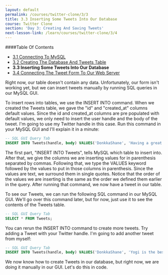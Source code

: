 ```yaml
---
layout: default
permalink: /courses/twitter-clone/3/3
title: 3.3 Inserting Some Tweets Into Our Database
course: Twitter Clone
section: 'Day 3: Creating And Saving Tweets'
next-lesson-link: /learn/courses/twitter-clone/3/4
---
```


####Table Of Contents

- [3.1 Connecting To MySQL](/learn/courses/twitter-clone/3/1)
- [3.2 Creating The Database And Tweets Table](/learn/courses/twitter-clone/3/2)
- **3.3 Inserting Some Tweets Into Our Database**
- [3.4 Connecting The Tweet Form To Our Web Server](/learn/courses/twitter-clone/3/4)

Right now, our table doesn't contain any data.  Unfortunately, our form isn't working yet, but we can insert tweets manually by running SQL queries in our MySQL GUI.

To insert rows into tables, we use the INSERT INTO command.  When we created the Tweets table, we gave the "id" and "created\_at" columns default values.  Since the id and created\_at columns are pre populated with default values, we only need to insert the user handle and the body of the tweet.  I'm going to use my Twitter handle in this case.  Run this command in your MySQL GUI and I'll explain it in a minute:

```sql
-- SQL GUI Query Tab
INSERT INTO Tweets(handle, body) VALUES('DonkkaShane', 'Having a great time teaching this Twitter clone course!');
```

The first part, "INSERT INTO Tweets", tells MySQL which table to insert into.  After that, we give the columns we are inserting values for in parenthesis separated by commas.  Following that, we type the VALUES keyword followed by the values to put in those columns in parenthesis.  Since the values are text, we surround them in single quotes.  Notice that the order of the values we are inserting is the same as the order we defined them earlier in the query.  After running that command, we now have a tweet in our table.

To see our Tweets, we can run the following SQL command in our MySQL GUI.  We'll go over this command later, but for now, just use it to see the contents of the Tweets table.

```sql
-- SQL GUI Query Tab
SELECT * FROM Tweets;
```

You can rerun the INSERT INTO command to create more tweets.  Try adding a Tweet with your Twitter handle.  I'm going to add another tweet from myself:

```sql
-- SQL GUI Query Tab
INSERT INTO Tweets(handle, body) VALUES('DonkkaShane', 'Yogi is the best dog in the world!');
```

We now know how to create Tweets in our database, but right now, we are doing it manually in our GUI.  Let's do this in code.
